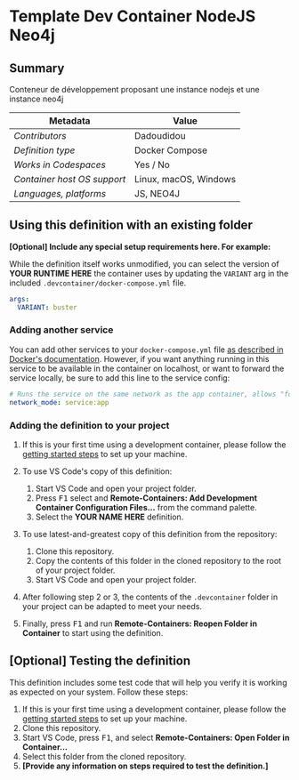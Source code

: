 # Template Dev Container NodeJS Neo4j

## Summary

Conteneur de développement proposant une instance nodejs et une instance neo4j

| Metadata                    | Value                                            |
| --------------------------- | ------------------------------------------------ |
| _Contributors_              | Dadoudidou                                       |
| _Definition type_           | Docker Compose                                   |
| _Works in Codespaces_       | Yes / No                                         |
| _Container host OS support_ | Linux, macOS, Windows                            |
| _Languages, platforms_      | JS, NEO4J                                        |


## Using this definition with an existing folder

**[Optional] Include any special setup requirements here. For example:**

While the definition itself works unmodified, you can select the version of **YOUR RUNTIME HERE** the container uses by updating the `VARIANT` arg in the included `.devcontainer/docker-compose.yml` file.

```yaml
args:
  VARIANT: buster
```

### Adding another service

You can add other services to your `docker-compose.yml` file [as described in Docker's documentation](https://docs.docker.com/compose/compose-file/#service-configuration-reference). However, if you want anything running in this service to be available in the container on localhost, or want to forward the service locally, be sure to add this line to the service config:

```yaml
# Runs the service on the same network as the app container, allows "forwardPorts" in devcontainer.json function.
network_mode: service:app
```

### Adding the definition to your project

1. If this is your first time using a development container, please follow the [getting started steps](https://aka.ms/vscode-remote/containers/getting-started) to set up your machine.

2. To use VS Code's copy of this definition:

   1. Start VS Code and open your project folder.
   2. Press <kbd>F1</kbd> select and **Remote-Containers: Add Development Container Configuration Files...** from the command palette.
   3. Select the **YOUR NAME HERE** definition.

3. To use latest-and-greatest copy of this definition from the repository:

   1. Clone this repository.
   2. Copy the contents of this folder in the cloned repository to the root of your project folder.
   3. Start VS Code and open your project folder.

4. After following step 2 or 3, the contents of the `.devcontainer` folder in your project can be adapted to meet your needs.

5. Finally, press <kbd>F1</kbd> and run **Remote-Containers: Reopen Folder in Container** to start using the definition.

## [Optional] Testing the definition

This definition includes some test code that will help you verify it is working as expected on your system. Follow these steps:

1. If this is your first time using a development container, please follow the [getting started steps](https://aka.ms/vscode-remote/containers/getting-started) to set up your machine.
2. Clone this repository.
3. Start VS Code, press <kbd>F1</kbd>, and select **Remote-Containers: Open Folder in Container...**
4. Select this folder from the cloned repository.
5. **[Provide any information on steps required to test the definition.]**

